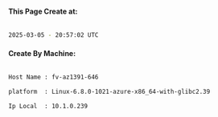 
   
#### This Page Create at:

```bash

2025-03-05 - 20:57:02 UTC

```

#### Create By Machine:

```bash

Host Name : fv-az1391-646

platform  : Linux-6.8.0-1021-azure-x86_64-with-glibc2.39

Ip Local  : 10.1.0.239

```

